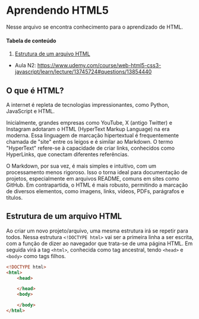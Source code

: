 # Aprendendo HTML5

Nesse arquivo se encontra conhecimento para o aprendizado de HTML.

#### Tabela de conteúdo
1. [Estrutura de um arquivo HTML](#estrutura-de-um-arquivo-html)

- Aula N2: https://www.udemy.com/course/web-html5-css3-javascript/learn/lecture/13745724#questions/13854440

## O que é HTML?

A internet é repleta de tecnologias impressionantes, como Python, JavaScript e HTML.

Inicialmente, grandes empresas como YouTube, X (antigo Twitter) e Instagram adotaram o HTML (HyperText Markup Language) na era moderna. Essa linguagem de marcação hipertextual é frequentemente chamada de "site" entre os leigos e é similar ao Markdown. O termo "HyperText" refere-se à capacidade de criar links, conhecidos como HyperLinks, que conectam diferentes referências.

O Markdown, por sua vez, é mais simples e intuitivo, com um processamento menos rigoroso. Isso o torna ideal para documentação  de projetos, especialmente em arquivos README, comuns em sites como GitHub. Em contrapartida, o HTML é mais robusto, permitindo a marcação de diversos elementos, como imagens, links, vídeos, PDFs, parágrafos e títulos.

## Estrutura de um arquivo HTML

Ao criar um novo projeto/arquivo, uma mesma estrutura irá se repetir para todos. Nessa estrutura `<!DOCTYPE html>` vai ser a primeira linha a ser escrita, com a função de dizer ao navegador que trata-se de uma página HTML. Em seguida virá a tag `<html>`, conhecida como tag ancestral, tendo `<head>` e `<body>` como tags filhos.

```html
<!DOCTYPE html>
<html>
    <head>

    </head>
    <body>

    </body>
</html>
```

